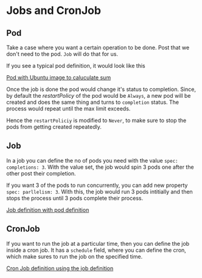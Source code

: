 # Jobs and CronJob

## Pod

Take a case where you want a certain operation to be done. Post that we don't need to the pod. `Job` will do that for us. 

If you see a typical pod definition, it would look like this 

[Pod with Ubuntu image to caluculate sum](pod-definition.yaml)

Once the job is done the pod would change it's status to completion. Since, by default the *restartPolicy* of the pod would be `Always`, a new pod will be created and does the same thing and turns to `completion` status. The process would repeat until the max limit exceeds. 

Hence the `restartPoliciy` is modified to `Never`, to make sure to stop the pods from getting created repeatedly.

## Job

In a job you can define the no of pods you need with the value `spec: completions: 3`. With the value set, the job would spin 3 pods one after the other post their completion. 

If you want 3 of the pods to run concurrently, you can add new property `spec: parllelism: 3`. With this, the job would run 3 pods intitially and then stops the process until 3 pods complete their process. 

[Job definition with pod definition](job-definition.yaml)

## CronJob

If you want to run the job at a particular time, then you can define the job inside a cron job. It has a `schedule` field, where you can define the cron, which make sures to run the job on the specified time. 

[Cron Job definition using the job definition](cronjob-definition.yaml)
